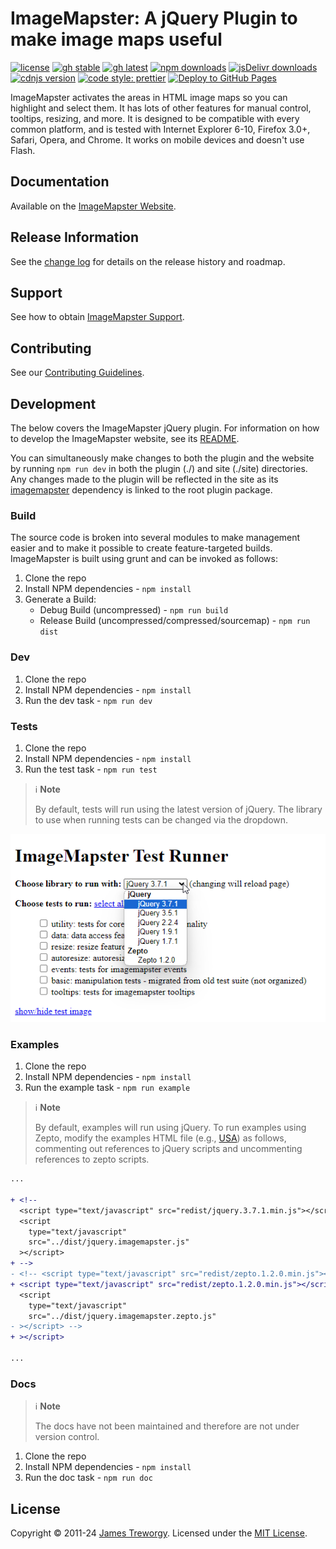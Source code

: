 # ImageMapster: A jQuery Plugin to make image maps useful

[![license](https://img.shields.io/github/license/jamietre/ImageMapster)](LICENSE)
[![gh stable](https://img.shields.io/github/v/release/jamietre/imagemapster?sort=semver&label=stable)](https://GitHub.com/jamietre/ImageMapster/releases/)
[![gh latest](https://img.shields.io/github/v/release/jamietre/imagemapster?include_prereleases&sort=semver&label=latest)](https://GitHub.com/jamietre/ImageMapster/releases/)
[![npm downloads](https://img.shields.io/npm/dm/imagemapster?label=npm)](https://www.npmjs.com/package/imagemapster)
[![jsDelivr downloads](https://data.jsdelivr.com/v1/package/npm/imagemapster/badge?style=rounded)](https://www.jsdelivr.com/package/npm/imagemapster)
[![cdnjs version](https://img.shields.io/cdnjs/v/imagemapster.svg?color=orange)](https://cdnjs.com/libraries/imagemapster)
[![code style: prettier](https://img.shields.io/badge/code_style-prettier-ff69b4.svg)](https://github.com/prettier/prettier)
[![Deploy to GitHub Pages](https://github.com/jamietre/ImageMapster/actions/workflows/gh-pages-deploy.yml/badge.svg)](https://github.com/jamietre/ImageMapster/actions/workflows/gh-pages-deploy.yml)

ImageMapster activates the areas in HTML image maps so you can highlight and select them. It has lots of other features for manual control, tooltips, resizing, and more. It is designed to be compatible with every common platform, and is tested with Internet Explorer 6-10, Firefox 3.0+, Safari, Opera, and Chrome. It works on mobile devices and doesn't use Flash.

## Documentation

Available on the [ImageMapster Website](https://jamietre.github.io/ImageMapster).

## Release Information

See the [change log](CHANGELOG.md) for details on the release history and roadmap.

## Support

See how to obtain [ImageMapster Support](SUPPORT.md).

## Contributing

See our [Contributing Guidelines](CONTRIBUTING.md).

## Development

The below covers the ImageMapster jQuery plugin. For information on how to develop the ImageMapster website, see its [README](site/README.md).

You can simultaneously make changes to both the plugin and the website by running `npm run dev` in both the plugin (./) and site (./site) directories. Any changes made to the plugin will be reflected in the site as its [imagemapster](./site/package.json#L16) dependency is linked to the root plugin package.

### Build

The source code is broken into several modules to make management easier and to make it possible to create feature-targeted builds. ImageMapster is built using grunt and can be invoked as follows:

1. Clone the repo
2. Install NPM dependencies - `npm install`
3. Generate a Build:
   - Debug Build (uncompressed) - `npm run build`
   - Release Build (uncompressed/compressed/sourcemap) - `npm run dist`

### Dev

1. Clone the repo
2. Install NPM dependencies - `npm install`
3. Run the dev task - `npm run dev`

### Tests

1. Clone the repo
2. Install NPM dependencies - `npm install`
3. Run the test task - `npm run test`

> ℹ️ **Note**
>
> By default, tests will run using the latest version of jQuery. The library to use when running tests can be changed via the dropdown.

![Test Runner Library](testrunnerlibrary.png)

### Examples

1. Clone the repo
2. Install NPM dependencies - `npm install`
3. Run the example task - `npm run example`

> ℹ️ **Note**
>
> By default, examples will run using jQuery. To run examples using Zepto, modify the examples HTML file (e.g., [USA](./examples/usa.html)) as follows, commenting out references to jQuery scripts and uncommenting references to zepto scripts.

```diff
...

+ <!--
  <script type="text/javascript" src="redist/jquery.3.7.1.min.js"></script>
  <script
    type="text/javascript"
    src="../dist/jquery.imagemapster.js"
  ></script>
+ -->
- <!-- <script type="text/javascript" src="redist/zepto.1.2.0.min.js"></script>
+ <script type="text/javascript" src="redist/zepto.1.2.0.min.js"></script>
  <script
    type="text/javascript"
    src="../dist/jquery.imagemapster.zepto.js"
- ></script> -->
+ ></script>

...
```

### Docs

> ℹ️ **Note**
>
> The docs have not been maintained and therefore are not under version control.

1. Clone the repo
2. Install NPM dependencies - `npm install`
3. Run the doc task - `npm run doc`

## License

Copyright © 2011-24 [James Treworgy](https://github.com/jamietre). Licensed under the [MIT License](LICENSE).
